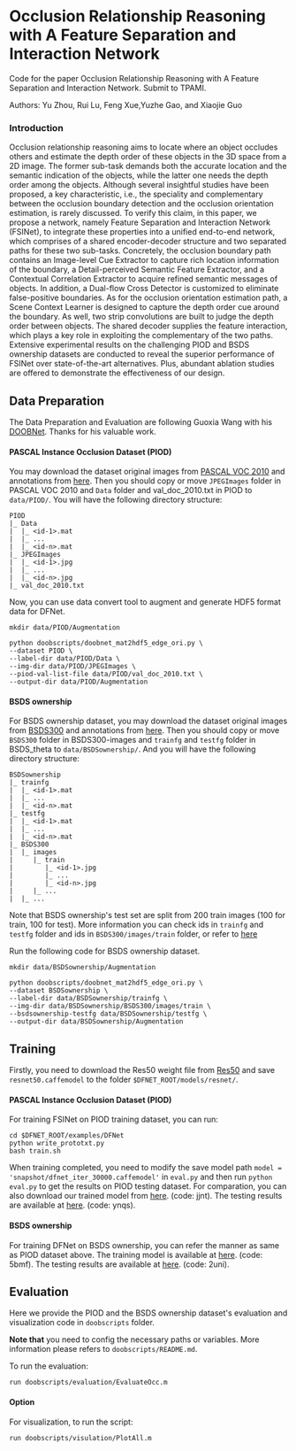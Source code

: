 # Occlusion Relationship Reasoning with A Feature Separation and Interaction Network

Code for the paper Occlusion Relationship Reasoning with A Feature Separation and Interaction Network. Submit to TPAMI.

Authors: Yu Zhou, Rui Lu, Feng Xue,Yuzhe Gao, and Xiaojie Guo

### Introduction

Occlusion relationship reasoning aims to locate where an object occludes others and estimate the depth order of these objects in the 3D space from a 2D image. The former sub-task demands both the accurate location and the semantic indication of the objects, while the latter one needs the depth order among the objects. Although several insightful studies have been proposed, a key characteristic, i.e., the speciality and complementary between the occlusion boundary detection and the occlusion orientation estimation, is rarely discussed. To verify this claim, in this paper, we propose a network, namely Feature Separation and Interaction Network (FSINet), to integrate these properties into a unified end-to-end network, which comprises of a shared encoder-decoder structure and two separated paths for these two sub-tasks. Concretely, the occlusion boundary path contains an Image-level Cue Extractor to capture rich location information of the boundary, a Detail-perceived Semantic Feature Extractor, and a Contextual Correlation Extractor to acquire refined semantic messages of objects. In addition, a Dual-flow Cross Detector is customized to eliminate false-positive boundaries. As for the occlusion orientation estimation path, a Scene Context Learner is designed to capture the depth order cue around the boundary. As well, two strip convolutions are built to judge the depth order between objects. The shared decoder supplies the feature interaction, which plays a key role in exploiting the complementary of the two paths. Extensive experimental results on the challenging PIOD and BSDS ownership datasets are conducted to reveal the superior performance of FSINet over state-of-the-art alternatives. Plus, abundant ablation studies are offered to demonstrate the effectiveness of our design.

## Data Preparation

The Data Preparation and Evaluation are following Guoxia Wang with his [DOOBNet](https://github.com/GuoxiaWang/DOOBNet). Thanks for his valuable work.

#### PASCAL Instance Occlusion Dataset (PIOD)

You may download the dataset original images from [PASCAL VOC 2010](http://host.robots.ox.ac.uk/pascal/VOC/voc2010/VOCtrainval_03-May-2010.tar) and annotations from [here](https://drive.google.com/file/d/0B7DaWBKShuMBSkZ6Mm5RVmg5ck0/view?usp=sharing). Then you should copy or move `JPEGImages` folder in PASCAL VOC 2010 and `Data` folder and val\_doc_2010.txt in PIOD to `data/PIOD/`. You will have the following directory structure:
```
PIOD
|_ Data
|  |_ <id-1>.mat
|  |_ ...
|  |_ <id-n>.mat
|_ JPEGImages 
|  |_ <id-1>.jpg
|  |_ ...
|  |_ <id-n>.jpg
|_ val_doc_2010.txt
```

Now, you can use data convert tool to augment and generate HDF5 format data for DFNet. 
```
mkdir data/PIOD/Augmentation

python doobscripts/doobnet_mat2hdf5_edge_ori.py \
--dataset PIOD \
--label-dir data/PIOD/Data \
--img-dir data/PIOD/JPEGImages \
--piod-val-list-file data/PIOD/val_doc_2010.txt \
--output-dir data/PIOD/Augmentation
```

#### BSDS ownership

For BSDS ownership dataset, you may download the dataset original images from [BSDS300](http://www.eecs.berkeley.edu/Research/Projects/CS/vision/grouping/segbench/BSDS300-images.tgz) and annotations from [here](https://drive.google.com/open?id=0B7DaWBKShuMBd3Z0Vmk3UkZxcUU). Then you should copy or move `BSDS300` folder in BSDS300-images and `trainfg` and `testfg` folder in BSDS\_theta to `data/BSDSownership/`. And you will have the following directory structure:
```
BSDSownership
|_ trainfg
|  |_ <id-1>.mat
|  |_ ...
|  |_ <id-n>.mat
|_ testfg
|  |_ <id-1>.mat
|  |_ ...
|  |_ <id-n>.mat
|_ BSDS300
|  |_ images
|     |_ train
|        |_ <id-1>.jpg
|        |_ ...
|        |_ <id-n>.jpg
|     |_ ...
|  |_ ...
```
Note that BSDS ownership's test set are split from 200 train images (100 for train, 100 for test). More information you can check ids in `trainfg` and `testfg` folder and ids in `BSDS300/images/train` folder, or refer to [here](http://www.eecs.berkeley.edu/Research/Projects/CS/vision/grouping/fg/fgdata.tar.gz)

Run the following code for BSDS ownership dataset. 
```
mkdir data/BSDSownership/Augmentation

python doobscripts/doobnet_mat2hdf5_edge_ori.py \
--dataset BSDSownership \
--label-dir data/BSDSownership/trainfg \
--img-dir data/BSDSownership/BSDS300/images/train \
--bsdsownership-testfg data/BSDSownership/testfg \
--output-dir data/BSDSownership/Augmentation 
```

## Training

Firstly, you need to download the Res50 weight file from [Res50](https://drive.google.com/open?id=1nyGjqSj0LGVsY9iBhsEdo-TXSyROGTgZ) and save `resnet50.caffemodel` to the folder `$DFNET_ROOT/models/resnet/`.

#### PASCAL Instance Occlusion Dataset (PIOD)

For training FSINet on PIOD training dataset, you can run:

```
cd $DFNET_ROOT/examples/DFNet
python write_prototxt.py
bash train.sh
```
When training completed, you need to modify the save model path `model = 'snapshot/dfnet_iter_30000.caffemodel'` in `eval.py` and then run `python eval.py` to get the results on PIOD testing dataset. For comparation, you can also download our trained model from [here](https://pan.baidu.com/s/1RUVQZCCbA5kQJWbaSIxp-g ). (code: jjnt). The testing results are available at [here](https://pan.baidu.com/s/1VV0kwDsfITPey5yCJjLMHg  ). (code: ynqs).


#### BSDS ownership
For training DFNet on BSDS ownership, you can refer the manner as same as PIOD dataset above. The training model is available at [here](https://pan.baidu.com/s/10dIpfIticC1sQUf1qXxjdA ). (code: 5bmf). The testing results are available at [here](https://pan.baidu.com/s/16Sm2VrXBRsR5hIwVkCwU4Q ). (code: 2uni).


## Evaluation

Here we provide the PIOD and the BSDS ownership dataset's evaluation and visualization code in `doobscripts` folder.

**Note that** you need to config the necessary paths or variables. More information please refers to `doobscripts/README.md`.

To run the evaluation:
```
run doobscripts/evaluation/EvaluateOcc.m
```

#### Option
For visualization, to run the script:
```
run doobscripts/visulation/PlotAll.m
```
    
